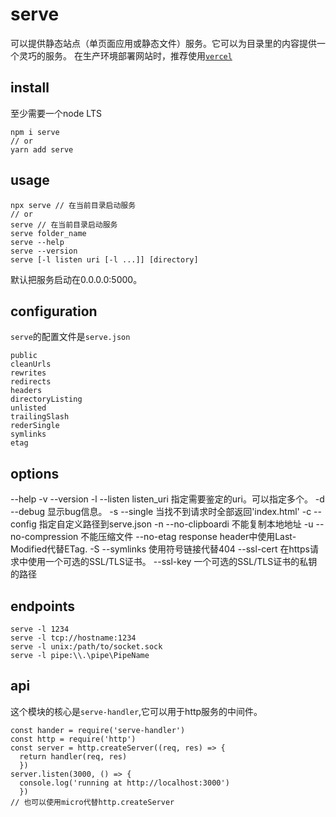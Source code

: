 # serve

可以提供静态站点（单页面应用或静态文件）服务。它可以为目录里的内容提供一个灵巧的服务。
在生产环境部署网站时，推荐使用[`vercel`](https://vercel.com)

## install

至少需要一个node LTS

```
npm i serve
// or
yarn add serve
```

## usage

```
npx serve // 在当前目录启动服务
// or
serve // 在当前目录启动服务
serve folder_name
serve --help
serve --version
serve [-l listen uri [-l ...]] [directory]
```
默认把服务启动在0.0.0.0:5000。

## configuration

`serve`的配置文件是`serve.json`

```
public
cleanUrls
rewrites
redirects
headers
directoryListing
unlisted
trailingSlash
rederSingle
symlinks
etag
```

## options

--help
-v --version
-l --listen listen_uri 指定需要鉴定的uri。可以指定多个。
-d --debug 显示bug信息。
-s --single 当找不到请求时全部返回'index.html'
-c --config 指定自定义路径到serve.json
-n --no-clipboardi 不能复制本地地址
-u --no-compression 不能压缩文件
--no-etag response header中使用Last-Modified代替ETag.
-S --symlinks 使用符号链接代替404
--ssl-cert 在https请求中使用一个可选的SSL/TLS证书。
--ssl-key 一个可选的SSL/TLS证书的私钥的路径

## endpoints

```
serve -l 1234
serve -l tcp://hostname:1234
serve -l unix:/path/to/socket.sock
serve -l pipe:\\.\pipe\PipeName
```

## api

这个模块的核心是`serve-handler`,它可以用于http服务的中间件。
```
const hander = require('serve-handler')
const http = require('http')
const server = http.createServer((req, res) => {
  return handler(req, res)
  })
server.listen(3000, () => {
  console.log('running at http://localhost:3000')
  })
// 也可以使用micro代替http.createServer
```
